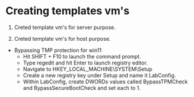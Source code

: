 # Creating templates vm's
1. Creted template vm's for server purpose.


2. Creted template vm's for host purpose.
- Bypassing TMP protection for win11
   - Hit SHIFT + F10 to launch the command prompt. 
   - Type regedit and hit Enter to launch registry editor.
   - Navigate to HKEY_LOCAL_MACHINE\SYSTEM\Setup
   - Create a new registry key under Setup and name it LabConfig.
   - Within  LabConfig, create DWORDs values called BypassTPMCheck and BypassSecureBootCheck and set each to 1.
